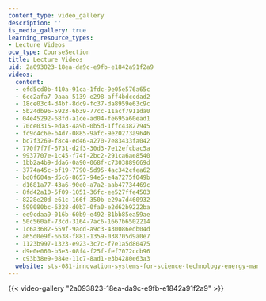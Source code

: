 ```yaml
---
content_type: video_gallery
description: ''
is_media_gallery: true
learning_resource_types:
- Lecture Videos
ocw_type: CourseSection
title: Lecture Videos
uid: 2a093823-18ea-da9c-e9fb-e1842a91f2a9
videos:
  content:
  - efd5cd0b-410a-91ca-1fdc-9e05e576a65c
  - 6cc2afa7-9aaa-5139-e298-aff4bdccdad2
  - 18ce03c4-d4bf-8dc9-fc37-da8959e63c9c
  - 5b24db96-5923-6b39-77cc-11acf7911da0
  - 04e45292-68fd-a1ce-ad04-fe695a60ead1
  - 70ce0315-eda3-4a9b-0b5d-1ffc43827945
  - fc9c4c6e-b4d7-0885-9afc-9e20273a9646
  - bc7f3269-f8c4-ed46-a270-7e83433fa042
  - 770f7f7f-6731-d2f3-30d3-7e12efcbac5a
  - 9937707e-1c45-f74f-2bc2-291ca6ae8540
  - 1bb2a4b9-dda6-0a90-068f-c7303889669d
  - 3774a45c-bf19-7790-5d95-4ac342cfea62
  - bd0f604a-d5c6-8657-94e5-e4a7275f049b
  - d1681a77-43a6-90e0-a7a2-aab47734469c
  - 8fd42a10-5f09-1051-36fc-ee527ffe4503
  - 8228e20d-e61c-166f-350b-e29a7d460932
  - 599080bc-6328-d0b7-0fa0-e2d62b9222ba
  - ee9cdaa9-016b-60b9-e492-81bb85ea59ae
  - 50c560af-73cd-3164-7ac6-1667b6502214
  - 1c6a3682-559f-9acd-a9c3-430086edb04d
  - a65d0e9f-6638-f881-1359-038705d9a0e7
  - 1123b997-1323-e923-3c7c-f7e1a5d80475
  - d9e0e060-b5e3-08f4-f25f-fef7072ccb96
  - c93b38e9-084e-11c7-8ad1-e3b4280e63a3
  website: sts-081-innovation-systems-for-science-technology-energy-manufacturing-and-health-spring-2017
---
```



{{< video-gallery "2a093823-18ea-da9c-e9fb-e1842a91f2a9" >}}

